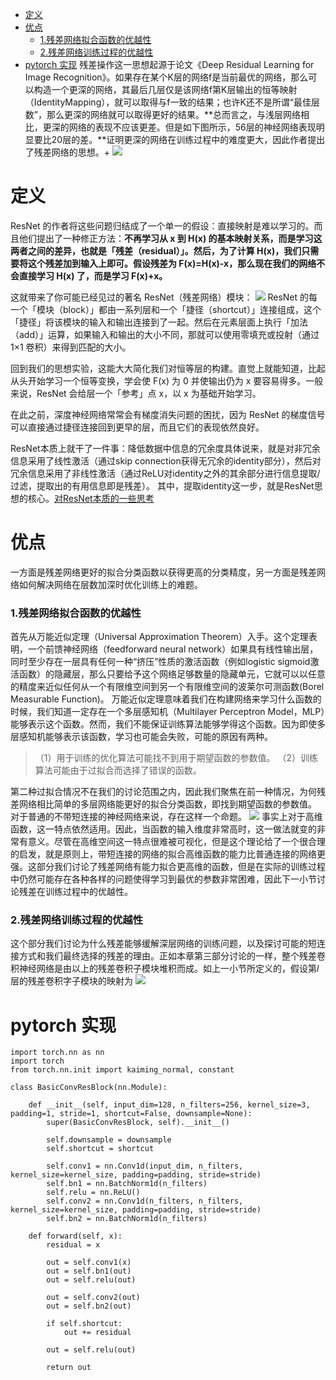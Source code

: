 - [ 定义](#head1)
- [ 优点](#head2)
	- [ 1.残差网络拟合函数的优越性](#head3)
	- [ 2.残差网络训练过程的优越性](#head4)
- [pytorch 实现](#head5)
残差操作这一思想起源于论文《Deep Residual Learning for Image Recognition》。如果存在某个K层的网络f是当前最优的网络，那么可以构造一个更深的网络，其最后几层仅是该网络f第K层输出的恒等映射（IdentityMapping），就可以取得与f一致的结果；也许K还不是所谓“最佳层数”，那么更深的网络就可以取得更好的结果。**总而言之，与浅层网络相比，更深的网络的表现不应该更差。但是如下图所示，56层的神经网络表现明显要比20层的差。**证明更深的网络在训练过程中的难度更大，因此作者提出了残差网络的思想。+
![](https://upload-images.jianshu.io/upload_images/18339009-40d2301f5b154d36.png?imageMogr2/auto-orient/strip%7CimageView2/2/w/1240)
# <span id="head1"> 定义</span>
ResNet 的作者将这些问题归结成了一个单一的假设：直接映射是难以学习的。而且他们提出了一种修正方法：**不再学习从 x 到 H(x) 的基本映射关系，而是学习这两者之间的差异，也就是「残差（residual）」。然后，为了计算 H(x)，我们只需要将这个残差加到输入上即可。假设残差为 F(x)=H(x)-x，那么现在我们的网络不会直接学习 H(x) 了，而是学习 F(x)+x。**

这就带来了你可能已经见过的著名 ResNet（残差网络）模块：
![](https://upload-images.jianshu.io/upload_images/18339009-03922f431c7b16de.png?imageMogr2/auto-orient/strip%7CimageView2/2/w/1240)
ResNet 的每一个「模块（block）」都由一系列层和一个「捷径（shortcut）」连接组成，这个「捷径」将该模块的输入和输出连接到了一起。然后在元素层面上执行「加法（add）」运算，如果输入和输出的大小不同，那就可以使用零填充或投射（通过 1×1 卷积）来得到匹配的大小。



回到我们的思想实验，这能大大简化我们对恒等层的构建。直觉上就能知道，比起从头开始学习一个恒等变换，学会使 F(x) 为 0 并使输出仍为 x 要容易得多。一般来说，ResNet 会给层一个「参考」点 x，以 x 为基础开始学习。

在此之前，深度神经网络常常会有梯度消失问题的困扰，因为 ResNet 的梯度信号可以直接通过捷径连接回到更早的层，而且它们的表现依然良好。

ResNet本质上就干了一件事：降低数据中信息的冗余度具体说来，就是对非冗余信息采用了线性激活（通过skip connection获得无冗余的identity部分），然后对冗余信息采用了非线性激活（通过ReLU对identity之外的其余部分进行信息提取/过滤，提取出的有用信息即是残差）。
其中，提取identity这一步，就是ResNet思想的核心。[对ResNet本质的一些思考](https://mp.weixin.qq.com/s?src=11&timestamp=1578102807&ver=2075&signature=Pw4V2FWt4UQgLkkbzTbaN06i3lEO9I70*L4vrVbdJ-c*OPaIhYEHn3Btr4qp-T16oXry6bmEQ7Pz3qWFSu-vhjRxrI4*qTtuzoTkBeH*37FTzwJqscSF0V9f57AjI1nk&new=1)

# <span id="head2"> 优点</span>
一方面是残差网络更好的拟合分类函数以获得更高的分类精度，另一方面是残差网络如何解决网络在层数加深时优化训练上的难题。
### <span id="head3"> 1.残差网络拟合函数的优越性</span>
首先从万能近似定理（Universal Approximation Theorem）入手。这个定理表明，一个前馈神经网络（feedforward neural network）如果具有线性输出层，同时至少存在一层具有任何一种“挤压”性质的激活函数（例如logistic sigmoid激活函数）的隐藏层，那么只要给予这个网络足够数量的隐藏单元，它就可以以任意的精度来近似任何从一个有限维空间到另一个有限维空间的波莱尔可测函数(Borel Measurable Function)。
万能近似定理意味着我们在构建网络来学习什么函数的时候，我们知道一定存在一个多层感知机（Multilayer Perceptron Model，MLP）能够表示这个函数。然而，我们不能保证训练算法能够学得这个函数。因为即使多层感知机能够表示该函数，学习也可能会失败，可能的原因有两种。
>（1）用于训练的优化算法可能找不到用于期望函数的参数值。
（2）训练算法可能由于过拟合而选择了错误的函数。

第二种过拟合情况不在我们的讨论范围之内，因此我们聚焦在前一种情况，为何残差网络相比简单的多层网络能更好的拟合分类函数，即找到期望函数的参数值。
对于普通的不带短连接的神经网络来说，存在这样一个命题。
![](https://upload-images.jianshu.io/upload_images/18339009-d84f3f0f274ffe51.png?imageMogr2/auto-orient/strip%7CimageView2/2/w/1240)
事实上对于高维函数，这一特点依然适用。因此，当函数的输入维度非常高时，这一做法就变的非常有意义。尽管在高维空间这一特点很难被可视化，但是这个理论给了一个很合理的启发，就是原则上，带短连接的网络的拟合高维函数的能力比普通连接的网络更强。这部分我们讨论了残差网络有能力拟合更高维的函数，但是在实际的训练过程中仍然可能存在各种各样的问题使得学习到最优的参数非常困难，因此下一小节讨论残差在训练过程中的优越性。
### <span id="head4"> 2.残差网络训练过程的优越性</span>

这个部分我们讨论为什么残差能够缓解深层网络的训练问题，以及探讨可能的短连接方式和我们最终选择的残差的理由。正如本章第三部分讨论的一样，整个残差卷积神经网络是由以上的残差卷积子模块堆积而成。如上一小节所定义的，假设第$l$层的残差卷积字子模块的映射为
![](https://upload-images.jianshu.io/upload_images/18339009-44651ee6bd351bdf.png?imageMogr2/auto-orient/strip%7CimageView2/2/w/1240)
# <span id="head5">pytorch 实现</span>
```
import torch.nn as nn
import torch
from torch.nn.init import kaiming_normal, constant

class BasicConvResBlock(nn.Module):

    def __init__(self, input_dim=128, n_filters=256, kernel_size=3, padding=1, stride=1, shortcut=False, downsample=None):
        super(BasicConvResBlock, self).__init__()

        self.downsample = downsample
        self.shortcut = shortcut

        self.conv1 = nn.Conv1d(input_dim, n_filters, kernel_size=kernel_size, padding=padding, stride=stride)
        self.bn1 = nn.BatchNorm1d(n_filters)
        self.relu = nn.ReLU()
        self.conv2 = nn.Conv1d(n_filters, n_filters, kernel_size=kernel_size, padding=padding, stride=stride)
        self.bn2 = nn.BatchNorm1d(n_filters)

    def forward(self, x):
        residual = x

        out = self.conv1(x)
        out = self.bn1(out)
        out = self.relu(out)

        out = self.conv2(out)
        out = self.bn2(out)

        if self.shortcut:
            out += residual

        out = self.relu(out)

        return out

```
